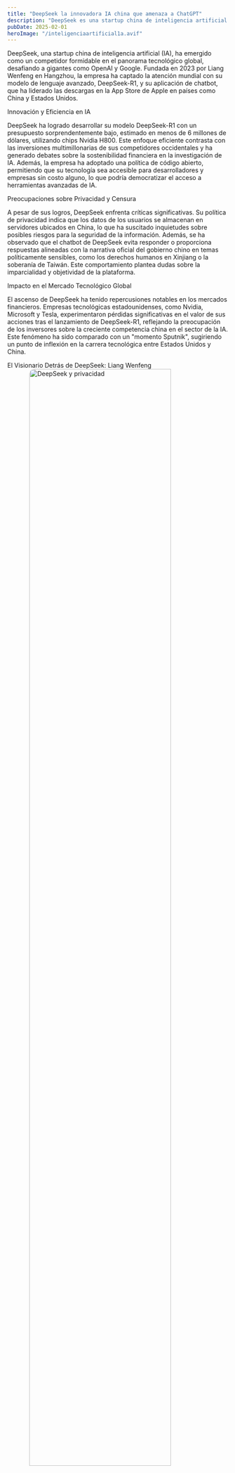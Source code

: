 ```yaml
---
title: "DeepSeek la innovadora IA china que amenaza a ChatGPT"
description: "DeepSeek es una startup china de inteligencia artificial que ha ganado notoriedad con su modelo DeepSeek-R1, desafiando a gigantes como OpenAI y Google. Con un enfoque eficiente y de código abierto, ha generado impacto global, pero también preocupaciones sobre privacidad, censura y seguridad de datos. Su éxito ha sacudido el mercado tecnológico, marcando un nuevo capítulo en la competencia entre China y EE.UU. en IA."
pubDate: 2025-02-01
heroImage: "/inteligenciaartificial1a.avif"
---
```

DeepSeek, una startup china de inteligencia artificial (IA), ha emergido como un competidor formidable en el panorama tecnológico global, desafiando a gigantes como OpenAI y Google. Fundada en 2023 por Liang Wenfeng en Hangzhou, la empresa ha captado la atención mundial con su modelo de lenguaje avanzado, DeepSeek-R1, y su aplicación de chatbot, que ha liderado las descargas en la App Store de Apple en países como China y Estados Unidos.

Innovación y Eficiencia en IA

DeepSeek ha logrado desarrollar su modelo DeepSeek-R1 con un presupuesto sorprendentemente bajo, estimado en menos de 6 millones de dólares, utilizando chips Nvidia H800. Este enfoque eficiente contrasta con las inversiones multimillonarias de sus competidores occidentales y ha generado debates sobre la sostenibilidad financiera en la investigación de IA. Además, la empresa ha adoptado una política de código abierto, permitiendo que su tecnología sea accesible para desarrolladores y empresas sin costo alguno, lo que podría democratizar el acceso a herramientas avanzadas de IA.

Preocupaciones sobre Privacidad y Censura

A pesar de sus logros, DeepSeek enfrenta críticas significativas. Su política de privacidad indica que los datos de los usuarios se almacenan en servidores ubicados en China, lo que ha suscitado inquietudes sobre posibles riesgos para la seguridad de la información. Además, se ha observado que el chatbot de DeepSeek evita responder o proporciona respuestas alineadas con la narrativa oficial del gobierno chino en temas políticamente sensibles, como los derechos humanos en Xinjiang o la soberanía de Taiwán. Este comportamiento plantea dudas sobre la imparcialidad y objetividad de la plataforma.

Impacto en el Mercado Tecnológico Global

El ascenso de DeepSeek ha tenido repercusiones notables en los mercados financieros. Empresas tecnológicas estadounidenses, como Nvidia, Microsoft y Tesla, experimentaron pérdidas significativas en el valor de sus acciones tras el lanzamiento de DeepSeek-R1, reflejando la preocupación de los inversores sobre la creciente competencia china en el sector de la IA. Este fenómeno ha sido comparado con un "momento Sputnik", sugiriendo un punto de inflexión en la carrera tecnológica entre Estados Unidos y China.

El Visionario Detrás de DeepSeek: Liang Wenfeng
<img src="/inteligenciaartificial1b.avif" alt="DeepSeek y privacidad" width="80%" style="display:block; margin:auto; border-radius:12px;">

Liang Wenfeng, nacido en 1985 en la provincia de Guangdong, es ingeniero eléctrico graduado de la Universidad de Zhejiang. Antes de fundar DeepSeek, cofundó el fondo de cobertura cuantitativo High-Flyer en 2015, donde aplicó algoritmos avanzados y aprendizaje automático en la toma de decisiones financieras. En 2021, anticipándose a las restricciones de exportación de Estados Unidos, adquirió 10,000 procesadores Nvidia H800, sentando las bases para el desarrollo de DeepSeek-R1.

Conclusión

DeepSeek representa una innovación disruptiva en el campo de la inteligencia artificial, ofreciendo soluciones eficientes y accesibles que desafían el statu quo establecido por las grandes corporaciones tecnológicas. Sin embargo, su rápido ascenso también pone de relieve preocupaciones sobre privacidad, censura y seguridad de la información que no deben ser ignoradas. A medida que la empresa continúa su expansión, será crucial monitorear cómo equilibra la innovación con la responsabilidad ética y la transparencia.

